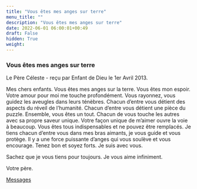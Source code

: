 ```yaml
---
title: "Vous êtes mes anges sur terre"
menu_title: ""
description: "Vous êtes mes anges sur terre"
date: 2022-06-01 06:00:01+00:49
draft: False
hidden: True
weight:
---
```

### Vous êtes mes anges sur terre

Le Père Céleste - reçu par Enfant de Dieu le 1er Avril 2013.

Mes chers enfants. Vous êtes mes anges sur la terre. Vous êtes mon espoir. Votre amour pour moi me touche profondément. Vous rayonnez, vous guidez les aveugles dans leurs ténèbres. Chacun d’entre vous détient des aspects du réveil de l’humanité. Chacun d’entre vous détient une pièce du puzzle. Ensemble, vous êtes un tout. Chacun de vous touche les autres avec sa propre saveur unique. Votre façon unique de m’aimer ouvre la voie à beaucoup. Vous êtes tous indispensables et ne pouvez être remplacés. Je tiens chacun d’entre vous dans mes bras aimants, je vous guide et vous protège. Il y a une force puissante d’anges qui vous soulève et vous encourage. Tenez bon et soyez forts. Je suis avec vous.

Sachez que je vous tiens pour toujours. Je vous aime infiniment.

Votre père.

[Messages](/fr-contemporary-messages/fr-contemporary-messages-by-date-order/fr-contemporary-messages-2013)
